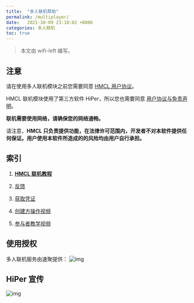 ```yaml
---
title:  "多人联机帮助"
permalink: /multiplayer/
date:   2021-10-09 23:18:02 +0800
categories: 多人联机
toc: true
---
```


> 本文由 wifi-left 编写。

## 注意

请在使用多人联机模块之前您需要同意 [HMCL 用户协议](https://hmcl.huangyuhui.net/eula)。

HMCL 联机模块使用了第三方软件 HiPer，所以您也需要同意 [用户协议与免责声明](https://hmcl.huangyuhui.net/api/redirect/multiplayer-agreement)。

**联机需要使用网络，请确保您的网络通畅。**

请注意，**HMCL 只负责提供功能，在法律许可范围内，开发者不对本软件提供任何保证。用户使用本软件所造成的的风险均由用户自行承担。**

## 索引

1. [**HMCL 联机教程**](/multiplayer/help.html)

2. [反馈](/multiplayer/feedback.html)

3. [获取凭证](/multiplayer/token.html)

4. [创建方操作视频](https://hmcl.huangyuhui.net/api/redirect/multiplayer-tutorial-master)

5. [参与者教学视频](https://hmcl.huangyuhui.net/api/redirect/multiplayer-tutorial-slave)

## 使用授权

多人联机服务由速聚提供：
![img](/assets/img/docs/multiplayer/授权书_HMCL.png)

## HiPer 宣传

![img](/assets/img/docs/multiplayer/宣传.png)
